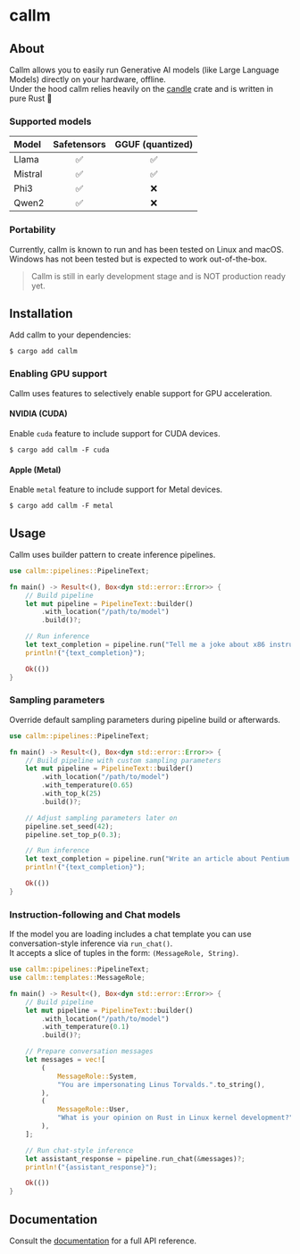 # callm

## About
Callm allows you to easily run Generative AI models (like Large Language Models) directly on your hardware, offline.   
Under the hood callm relies heavily on the [candle](https://github.com/huggingface/candle) crate and is written in pure Rust 🦀

### Supported models

| Model | Safetensors | GGUF (quantized) |
| :--- | :---: | :---: |
| Llama | ✅ | ✅ |
| Mistral | ✅ | ✅ |
| Phi3 | ✅ | ❌ |
| Qwen2 | ✅ | ❌ |

### Portability
Currently, callm is known to run and has been tested on Linux and macOS.   
Windows has not been tested but is expected to work out-of-the-box.

> Callm is still in early development stage and is NOT production ready yet.

## Installation
Add callm to your dependencies:
```
$ cargo add callm
```

### Enabling GPU support
Callm uses features to selectively enable support for GPU acceleration.

#### NVIDIA (CUDA)
Enable `cuda` feature to include support for CUDA devices.
```
$ cargo add callm -F cuda
```

#### Apple (Metal)
Enable `metal` feature to include support for Metal devices.
```
$ cargo add callm -F metal
```

## Usage
Callm uses builder pattern to create inference pipelines.

```rust
use callm::pipelines::PipelineText;

fn main() -> Result<(), Box<dyn std::error::Error>> {
    // Build pipeline
    let mut pipeline = PipelineText::builder()
        .with_location("/path/to/model")
        .build()?;

    // Run inference
    let text_completion = pipeline.run("Tell me a joke about x86 instruction set")?;
    println!("{text_completion}");

    Ok(())
}
```

### Sampling parameters
Override default sampling parameters during pipeline build or afterwards.

```rust
use callm::pipelines::PipelineText;

fn main() -> Result<(), Box<dyn std::error::Error>> {
    // Build pipeline with custom sampling parameters
    let mut pipeline = PipelineText::builder()
        .with_location("/path/to/model")
        .with_temperature(0.65)
        .with_top_k(25)
        .build()?;

    // Adjust sampling parameters later on
    pipeline.set_seed(42);
    pipeline.set_top_p(0.3);

    // Run inference
    let text_completion = pipeline.run("Write an article about Pentium F00F bug")?;
    println!("{text_completion}");

    Ok(())
}
```


### Instruction-following and Chat models
If the model you are loading includes a chat template you can use conversation-style inference via `run_chat()`.   
It accepts a slice of tuples in the form: `(MessageRole, String)`.

```rust
use callm::pipelines::PipelineText;
use callm::templates::MessageRole;

fn main() -> Result<(), Box<dyn std::error::Error>> {
    // Build pipeline
    let mut pipeline = PipelineText::builder()
        .with_location("/path/to/model")
        .with_temperature(0.1)
        .build()?;

    // Prepare conversation messages
    let messages = vec![
        (
            MessageRole::System,
            "You are impersonating Linus Torvalds.".to_string(),
        ),
        (
            MessageRole::User,
            "What is your opinion on Rust in Linux kernel development?".to_string(),
        ),
    ];

    // Run chat-style inference
    let assistant_response = pipeline.run_chat(&messages)?;
    println!("{assistant_response}");

    Ok(())
}
```

## Documentation
Consult the [documentation](https://docs.rs/callm/) for a full API reference.

